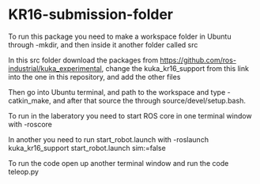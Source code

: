 # KR16-submission-folder

To run this package you need to make a workspace folder in Ubuntu through -mkdir, and then inside it another folder called src

In this src folder download the packages from https://github.com/ros-industrial/kuka_experimental, change the kuka_kr16_support from this link into the one in this repository, and add the other files

Then go into Ubuntu terminal, and path to the workspace and type -catkin_make, and after that source the through source/devel/setup.bash.

To run in the laberatory you need to start ROS core in one terminal window with -roscore

In another you need to run start_robot.launch with -roslaunch kuka_kr16_support start_robot.launch sim:=false

To run the code open up another terminal window and run the code teleop.py
